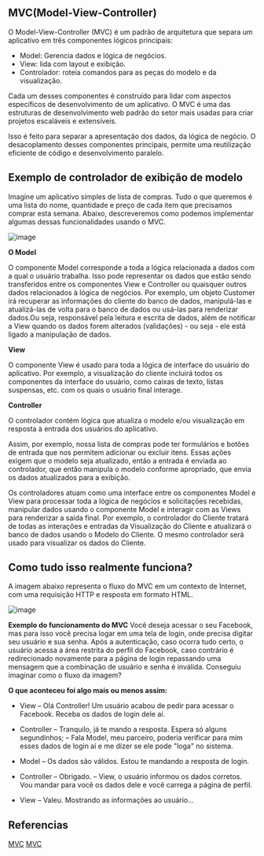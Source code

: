 ## MVC(Model-View-Controller)

O Model-View-Controller (MVC) é um padrão de arquitetura que separa um aplicativo em três componentes 
lógicos principais: 

- Model: Gerencia dados e lógica de negócios.
- View: lida com layout e exibição.
- Controlador: roteia comandos para as peças do modelo e da visualização.

Cada um desses componentes é construído para lidar com aspectos específicos de desenvolvimento de um aplicativo.
O MVC é uma das estruturas de desenvolvimento web padrão do setor mais usadas para criar projetos escaláveis e extensíveis.

Isso é feito para separar a apresentação dos dados, da lógica de negócio. O desacoplamento desses componentes principais, 
permite uma reutilização eficiente de código e desenvolvimento paralelo.

## Exemplo de controlador de exibição de modelo

Imagine um aplicativo simples de lista de compras. Tudo o que queremos é uma lista do nome, quantidade e preço 
de cada item que precisamos comprar esta semana. 
Abaixo, descreveremos como podemos implementar algumas dessas funcionalidades usando o MVC.

![image](https://user-images.githubusercontent.com/52088444/159123254-4b2430a0-9260-46e7-9f06-df645340574a.png)

**O Model**

O componente Model corresponde a toda a lógica relacionada a dados com a qual o usuário trabalha. 
Isso pode representar os dados que estão sendo transferidos entre os componentes View e Controller 
ou quaisquer outros dados relacionados à lógica de negócios. Por exemplo, um objeto Customer irá 
recuperar as informações do cliente do banco de dados, manipulá-las e atualizá-las de volta para o 
banco de dados ou usá-las para renderizar dados.Ou seja, responsável pela leitura e escrita de dados, 
além de notificar a View quando os dados forem alterados (validações) - ou seja - ele está ligado a manipulação
de dados.

**View**

O componente View é usado para toda a lógica de interface do usuário do aplicativo. Por exemplo, a visualização do 
cliente incluirá todos os componentes da interface do usuário, como caixas de texto, listas suspensas, etc. com os 
quais o usuário final interage.

**Controller**

O controlador contém lógica que atualiza o modelo e/ou visualização em resposta à entrada dos usuários do aplicativo.

Assim, por exemplo, nossa lista de compras pode ter formulários e botões de entrada que nos permitem adicionar ou excluir itens.
Essas ações exigem que o modelo seja atualizado, então a entrada é enviada ao controlador, que então manipula o modelo conforme
apropriado, que envia os dados atualizados para a exibição.

Os controladores atuam como uma interface entre os componentes Model e View para processar toda a lógica de negócios e solicitações 
recebidas, manipular dados usando o componente Model e interagir com as Views para renderizar a saída final. Por exemplo, o 
controlador do Cliente tratará de todas as interações e entradas da Visualização do Cliente e atualizará o banco de dados 
usando o Modelo do Cliente. O mesmo controlador será usado para visualizar os dados do Cliente.


## Como tudo isso realmente funciona?

A imagem abaixo representa o fluxo do MVC em um contexto de Internet, com uma requisição HTTP e resposta em formato HTML.

![image](https://user-images.githubusercontent.com/52088444/159123698-2b6ebcfc-56b6-42f6-9698-567aa07ff615.png)

**Exemplo do funcionamento do MVC**
Você deseja acessar o seu Facebook, mas para isso você precisa logar em uma tela de login, onde precisa digitar seu usuário 
e sua senha. Após a autenticação, caso ocorra tudo certo, o usuário acessa a área restrita do perfil do Facebook, caso contrário
é redirecionado novamente para a página de login repassando uma mensagem que a combinação de usuário e senha é inválida. 
Conseguiu imaginar como o fluxo da imagem?

**O que aconteceu foi algo mais ou menos assim:**

- View – Olá Controller! Um usuário acabou de pedir para acessar o Facebook. Receba os dados de login dele aí.

- Controller – Tranquilo, já te mando a resposta. Espera só alguns segundinhos; – Fala Model, meu parceiro, 
poderia verificar para mim esses dados de login aí e me dizer se ele pode "loga" no sistema.

- Model – Os dados são válidos. Estou te mandando a resposta de login.

- Controller – Obrigado. – View, o usuário informou os dados corretos. Vou mandar para você os dados dele e 
você carrega a página de perfil.

- View – Valeu. Mostrando as informações ao usuário...

## Referencias

[MVC](https://developer.mozilla.org/en-US/docs/Glossary/MVC)
[MVC](https://www.linkedin.com/pulse/o-que-%C3%A9-padr%C3%A3o-de-arquitetura-mvc-alexandre-d%C3%B3rea/?originalSubdomain=pt)




